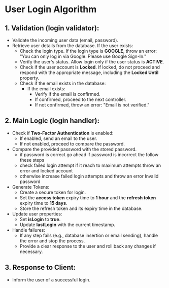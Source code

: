 # User Login Algorithm

## 1. Validation (login validator):

- Validate the incoming user data (email, password).
- Retrieve user details from the database. If the user exists:
  - Check the login type. If the login type is **GOOGLE**, throw an error: "You can only log in via Google. Please use Google Sign-In."
  - Verify the user's status. Allow login only if the user status is **ACTIVE**.
  - Check if the user account is **Locked**. If locked, do not proceed and respond with the appropriate message, including the **Locked Until** property.
  - Check if the email exists in the database:
    - If the email exists:
      - Verify if the email is confirmed.
      - If confirmed, proceed to the next controller.
      - If not confirmed, throw an error: "Email is not verified."

## 2. Main Logic (login handler):

- Check if **Two-Factor Authentication** is enabled:
  - If enabled, send an email to the user.
  - If not enabled, proceed to compare the password.
- Compare the provided password with the stored password.
  - if password is correct go ahead if password is incorrect the follow these steps
  - check failed login attempt if it reach to maximum attempts throw an error and locked account
  - otherwise increase failed login attempts and throw an error Invalid password
- Generate Tokens:
  - Create a secure token for login.
  - Set the **access token** expiry time to **1 hour** and the **refresh token** expiry time to **15 days**.
  - Store the refresh token and its expiry time in the database.
- Update user properties:
  - Set **isLogin** to **true**.
  - Update **lastLogin** with the current timestamp.
- Handle failures:
  - If any step fails (e.g., database insertion or email sending), handle the error and stop the process.
  - Provide a clear response to the user and roll back any changes if necessary.

## 3. Response to Client:

- Inform the user of a successful login.
